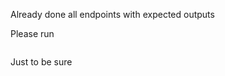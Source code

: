 Already done all endpoints with expected outputs

Please run

```composer install
```
Just to be sure
```php artisan config:cache
```
